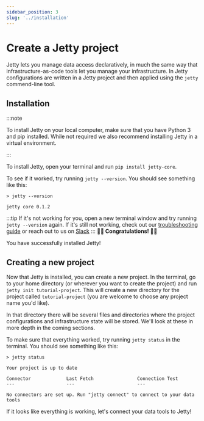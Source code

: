 ```yaml
---
sidebar_position: 3
slug: '../installation'
---
```


# Create a Jetty project

Jetty lets you manage data access declaratively, in much the same way that infrastructure-as-code tools let you manage your infrastructure. In Jetty configurations are written in a Jetty project and then applied using the `jetty` commend-line tool.

## Installation

:::note

To install Jetty on your local computer, make sure that you have Python 3 and pip installed. While not required we also recommend installing Jetty in a virtual environment.

:::

To install Jetty, open your terminal and run `pip install jetty-core`.

To see if it worked, try running `jetty --version`. You should see something like this:

```
> jetty --version

jetty core 0.1.2
```

:::tip
If it's not working for you, open a new terminal window and try running `jetty --version` again. If it's still not working, check out our [troubleshooting guide](../troubleshooting.md) or reach out to us on [Slack](https://slack.com/)
:::
**🎉🎉 Congratulations! 🎉🎉**

You have successfully installed Jetty!

## Creating a new project

Now that Jetty is installed, you can create a new project. In the terminal, go to your home directory (or wherever you want to create the project) and run `jetty init tutorial-project`. This will create a new directory for the project called `tutorial-project` (you are welcome to choose any project name you'd like).

In that directory there will be several files and directories where the project configurations and infrastructure state will be stored. We'll look at these in more depth in the coming sections.

To make sure that everything worked, try running `jetty status` in the terminal. You should see something like this:

```
> jetty status

Your project is up to date

Connector             Last Fetch                Connection Test
---                   ---                       ---

No connectors are set up. Run "jetty connect" to connect to your data tools
```

If it looks like everything is working, let's connect your data tools to Jetty!
